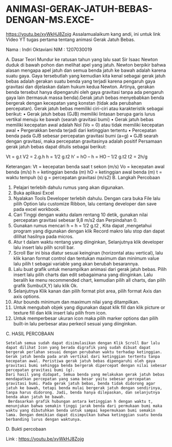 # ANIMASI-GERAK-JATUH-BEBAS-DENGAN-MS.EXCE-
https://youtu.be/xyWkHJ8Zojg Assalamualaikum kang andi, ini untuk link Video YT tugas pertama tentang animasi Gerak Jatuh Bebas. 

Nama : Indri Oktaviani 
NIM : 1207030019

A.	Dasar Teori 
Mundur ke ratusan tahun yang lalu saat Sir Isaac Newton duduk di bawah pohon dan melihat apel yang jatuh. Newton berpikir bahwa alasan mengapa apel jatuh dan semua benda jatuh ke bawah adalah karena suatu gaya. Gaya tersebutlah yang kemudian kita kenal sebagai gerak jatuh bebas adalah gerakan suatu benda yang terjadi karena pengaruh gaya gravitasi dan dijelaskan dalam hukum kedua Newton. Artinya, gerakan benda tersebut hanya dipengaruhi oleh gaya gravitasi tanpa ada pengaruh gaya lain (termasuk massa benda).Gerak jatuh bebas menyebabkan benda bergerak dengan kecepatan yang konstan (tidak ada perubahan percepatan). Gerak jatuh bebas memiliki ciri-ciri atau karakteristik sebagai berikut:
•	Gerak jatuh bebas (GJB) memiliki lintasan berupa garis lurus vertikal menuju ke bawah (searah gravitasi bumi)
•	Gerak jatuh bebas memiliki kecepatan awal adalah Nol (Vo = 0) atau tidak memiliki kecepatan awal
•	Pergerakkan benda terjadi dari ketinggian tertentu
•	Percepatan benda pada GJB sebesar percepatan gravitasi bumi (a=g)
•	GJB searah dengan gravitasi, maka percepatan gravitasinya adalah positif
Persamaan gerak jatuh bebas dapat ditulis sebagai berikut:
 
Vt = g.t
V2 = 2.g.h
h = 1/2 g.t2
h’ = hO – h = HO – 1/2 g.t2
t2 = 2h/g
 
Keterangan:
Vt = kecepatan benda saat t sekon (m/s)
Vo = kecepatan awal benda (m/s)
h = ketinggian benda (m)
hO = ketinggian awal benda (m)
t = waktu tempuh (s)
g = percepatan gravitasi (m/s2)
B.	Langkah Percobaan 

1.	Pelajari terlebih dahulu rumus yang akan digunakan.
2.	Buka aplikasi Excel 
3.	Nyalakan Tools Developer terlebih dahulu. Dengan cara buka File lalu pilih Option lalu customize Ribbon, lalu centang developer dan save pada excel workbook. 
4.	Cari Tinggi dengan waktu dalam rentang 10 detik, gunakan nilai percepatan gravitasi sebesar 9,8 m/s2 dan Perpindahan 0. 
5.	Gunakan rumus mencari h = h = 1/2 g.t2  , Kita dapat ,mengetahui program yang digunakan dengan klik Record makro lalu stop dan dapat dilihat hasilnya pada micros. 
6.	Atur t dalam waktu rentang yang diinginkan, Selanjutnya klik developer lalu insert lalu pilih scroll bar. 
7.	Scroll Bar ini bisa diatur sesuai keinginan (horizontal atau vertical), lalu klik kanan format control dan tentukan maximum dan minimum value lalu pilih t sebagai variable yang akan berubah besarannya.
8.	Lalu buat grafik untuk menampilkan animasi dari gerak jatuh bebas. Pilih insert lalu pilih charts dan edit sebagaimana yang diinginkan. Lalu beralih ke menu recommended chart, kemudian pilih all charts, dan pilih grafik Sumbu(X,Y) lalu klik Ok. 
9.	Selanjutnya Klik kanan dan pilih format plot area, pilih format Axis dan axis options.
10.	Atur bounds minimum dan maximum nilai yang ditampilkan. 
11.	Untuk mengubah objek yang digunakan dapat klik fill dan klik picture or texture fill dan klik insert lalu pilih from icon.
12.	Untuk memperbesar ukuran icon maka pilih marker options dan pilih built-in lalu perbesar atau perkecil sesuai yang diinginkan. 

C.	HASIL PERCOBAAN 

	Setelah semua sudah dapat disimulasikan dengan Klik Scroll Bar lalu dapat dilihat Icon yang berada digrafik yang sudah dibuat dapat bergerak perlahan sesuai dengan perubahan waktu terhadap ketinggian.  Gerak jatuh benda pada arah vertikal dari ketinggian tertentu tanpa kecepatan awal. Peristiwa gerak jatuh bebas dipengaruhi oleh gaya gravitasi bumi sehingga benda bergerak dipercepat dengan nilai sebesar percepatan gravitasi bumi (g). 
	Dari hasil yang didapat, Semua benda yang melakukan gerak jatuh bebas mendapatkan percepatan yang sama besar yaitu sebesar percepatan gravitasi bumi. Pada gerak jatuh bebas, benda tidak didorong agar jatuh ke bawah, tetapi benda mulai bergerak jatuh dengan sendirinya, tanpa harus didorong. Jadi, benda hanya dilepaskan, dan selanjutnya benda akan jatuh ke bawah.
	 Berdasarkan grafik hubungan antara ketinggian h dengan waktu t, menunjukan bahwa semakin tinggi jarak benda dari permukaan bumi maka waktu yang dibutuhkan benda untuk sampai kepermukaan bumi semakin lama. Dengan demikian dapat disimpulkan bahwa ketinggian suatu benda berbanding lurus dengan waktunya.







D.	Bukti percobaan 

Link : https://youtu.be/xyWkHJ8Zojg 




